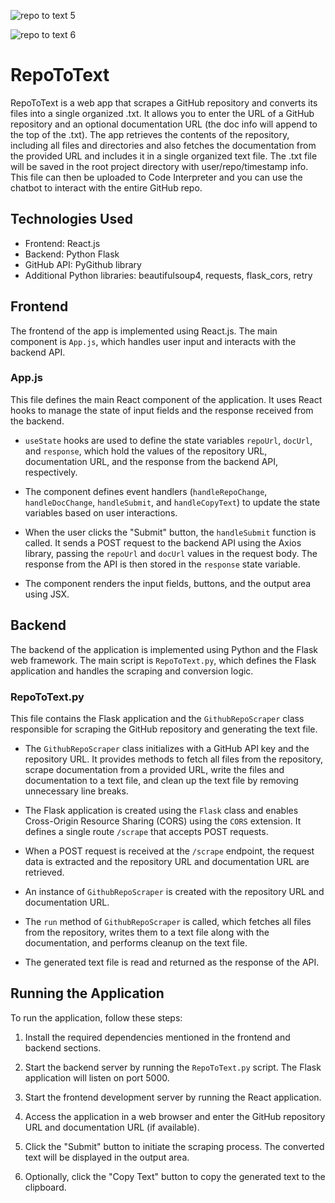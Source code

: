 ![repo to text 5](https://github.com/JeremiahPetersen/RepoToText/assets/118206017/0d65016d-6388-48e0-b833-4ea1a169acfe)

![repo to text 6](https://github.com/JeremiahPetersen/RepoToText/assets/118206017/31646e04-10f4-4757-8874-39a639a57670)


# RepoToText

RepoToText is a web app that scrapes a GitHub repository and converts its files into a single organized .txt. It allows you to enter the URL of a GitHub repository and an optional documentation URL (the doc info will append to the top of the .txt). The app retrieves the contents of the repository, including all files and directories and also fetches the documentation from the provided URL and includes it in a single organized text file.  The .txt file will be saved in the root project directory with user/repo/timestamp info.  This file can then be uploaded to Code Interpreter and you can use the chatbot to interact with the entire GitHub repo. 

## Technologies Used

- Frontend: React.js
- Backend: Python Flask
- GitHub API: PyGithub library
- Additional Python libraries: beautifulsoup4, requests, flask_cors, retry

## Frontend

The frontend of the app is implemented using React.js. The main component is `App.js`, which handles user input and interacts with the backend API.

### App.js

This file defines the main React component of the application. It uses React hooks to manage the state of input fields and the response received from the backend.

- `useState` hooks are used to define the state variables `repoUrl`, `docUrl`, and `response`, which hold the values of the repository URL, documentation URL, and the response from the backend API, respectively.

- The component defines event handlers (`handleRepoChange`, `handleDocChange`, `handleSubmit`, and `handleCopyText`) to update the state variables based on user interactions.

- When the user clicks the "Submit" button, the `handleSubmit` function is called. It sends a POST request to the backend API using the Axios library, passing the `repoUrl` and `docUrl` values in the request body. The response from the API is then stored in the `response` state variable.

- The component renders the input fields, buttons, and the output area using JSX.

## Backend

The backend of the application is implemented using Python and the Flask web framework. The main script is `RepoToText.py`, which defines the Flask application and handles the scraping and conversion logic.

### RepoToText.py

This file contains the Flask application and the `GithubRepoScraper` class responsible for scraping the GitHub repository and generating the text file.

- The `GithubRepoScraper` class initializes with a GitHub API key and the repository URL. It provides methods to fetch all files from the repository, scrape documentation from a provided URL, write the files and documentation to a text file, and clean up the text file by removing unnecessary line breaks.

- The Flask application is created using the `Flask` class and enables Cross-Origin Resource Sharing (CORS) using the `CORS` extension. It defines a single route `/scrape` that accepts POST requests.

- When a POST request is received at the `/scrape` endpoint, the request data is extracted and the repository URL and documentation URL are retrieved.

- An instance of `GithubRepoScraper` is created with the repository URL and documentation URL.

- The `run` method of `GithubRepoScraper` is called, which fetches all files from the repository, writes them to a text file along with the documentation, and performs cleanup on the text file.

- The generated text file is read and returned as the response of the API.

## Running the Application

To run the application, follow these steps:

1. Install the required dependencies mentioned in the frontend and backend sections.

2. Start the backend server by running the `RepoToText.py` script. The Flask application will listen on port 5000.

3. Start the frontend development server by running the React application.

4. Access the application in a web browser and enter the GitHub repository URL and documentation URL (if available).

5. Click the "Submit" button to initiate the scraping process. The converted text will be displayed in the output area.

6. Optionally, click the "Copy Text" button to copy the generated text to the clipboard.

